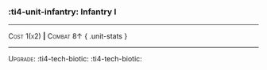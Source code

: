 ### :ti4-unit-infantry: **Infantry I**

---

<span style="font-variant:small-caps;">Cost 1(x2)</span> __|__ <span style="font-variant:small-caps;">Combat 8↑</span>
{ .unit-stats }

---

<span style="font-variant:small-caps;">Upgrade</span>: :ti4-tech-biotic: :ti4-tech-biotic:
